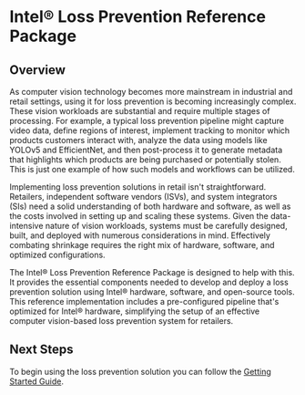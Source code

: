# Intel® Loss Prevention Reference Package

## Overview

As computer vision technology becomes more mainstream in industrial and retail settings, using it for loss prevention is becoming increasingly complex. These vision workloads are substantial and require multiple stages of processing. For example, a typical loss prevention pipeline might capture video data, define regions of interest, implement tracking to monitor which products customers interact with, analyze the data using models like YOLOv5 and EfficientNet, and then post-process it to generate metadata that highlights which products are being purchased or potentially stolen. This is just one example of how such models and workflows can be utilized.

Implementing loss prevention solutions in retail isn't straightforward. Retailers, independent software vendors (ISVs), and system integrators (SIs) need a solid understanding of both hardware and software, as well as the costs involved in setting up and scaling these systems. Given the data-intensive nature of vision workloads, systems must be carefully designed, built, and deployed with numerous considerations in mind. Effectively combating shrinkage requires the right mix of hardware, software, and optimized configurations.

The Intel® Loss Prevention Reference Package is designed to help with this. It provides the essential components needed to develop and deploy a loss prevention solution using Intel® hardware, software, and open-source tools. This reference implementation includes a pre-configured pipeline that's optimized for Intel® hardware, simplifying the setup of an effective computer vision-based loss prevention system for retailers.

## Next Steps

To begin using the loss prevention solution you can follow the [Getting Started Guide](./LP-README.md). 
